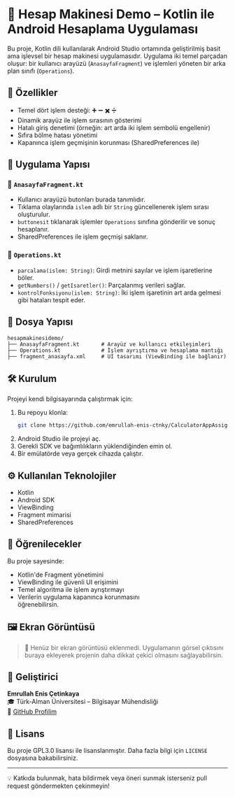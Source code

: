 # 📱 Hesap Makinesi Demo – Kotlin ile Android Hesaplama Uygulaması

Bu proje, Kotlin dili kullanılarak Android Studio ortamında geliştirilmiş basit ama işlevsel bir hesap makinesi uygulamasıdır. Uygulama iki temel parçadan oluşur: bir kullanıcı arayüzü (`AnasayfaFragment`) ve işlemleri yöneten bir arka plan sınıfı (`Operations`).

## 🚀 Özellikler

- Temel dört işlem desteği: ➕ ➖ ✖️ ➗  
- Dinamik arayüz ile işlem sırasının gösterimi  
- Hatalı giriş denetimi (örneğin: art arda iki işlem sembolü engellenir)  
- Sıfıra bölme hatası yönetimi  
- Kapanınca işlem geçmişinin korunması (SharedPreferences ile)

## 🧩 Uygulama Yapısı

### 🧱 `AnasayfaFragment.kt`

- Kullanıcı arayüzü butonları burada tanımlıdır.
- Tıklama olaylarında `islem` adlı bir `String` güncellenerek işlem sırası oluşturulur.
- `buttonesit` tıklanarak işlemler `Operations` sınıfına gönderilir ve sonuç hesaplanır.
- SharedPreferences ile işlem geçmişi saklanır.

### 🧠 `Operations.kt`

- `parcalama(islem: String)`: Girdi metnini sayılar ve işlem işaretlerine böler.
- `getNumbers()` / `getIsaretler()`: Parçalanmış verileri sağlar.
- `kontrolFonksiyonu(islem: String)`: İki işlem işaretinin art arda gelmesi gibi hataları tespit eder.

## 📂 Dosya Yapısı

```
hesapmakinesidemo/
├── AnasayfaFragment.kt       # Arayüz ve kullanıcı etkileşimleri
├── Operations.kt             # İşlem ayrıştırma ve hesaplama mantığı
├── fragment_anasayfa.xml     # UI tasarımı (ViewBinding ile bağlanır)
```

## 🛠️ Kurulum

Projeyi kendi bilgisayarında çalıştırmak için:

1. Bu repoyu klonla:
   ```bash
   git clone https://github.com/emrullah-enis-ctnky/CalculatorAppAssignment.git
   ```
2. Android Studio ile projeyi aç.
3. Gerekli SDK ve bağımlılıkların yüklendiğinden emin ol.
4. Bir emülatörde veya gerçek cihazda çalıştır.

## ⚙️ Kullanılan Teknolojiler

- Kotlin
- Android SDK
- ViewBinding
- Fragment mimarisi
- SharedPreferences

## 🧠 Öğrenilecekler

Bu proje sayesinde:

- Kotlin'de Fragment yönetimini
- ViewBinding ile güvenli UI erişimini
- Temel algoritma ile işlem ayrıştırmayı
- Verilerin uygulama kapanınca korunmasını  
öğrenebilirsin.

## 🖼️ Ekran Görüntüsü

> 📸 Henüz bir ekran görüntüsü eklenmedi. Uygulamanın görsel çıktısını buraya ekleyerek projenin daha dikkat çekici olmasını sağlayabilirsin.

## 👤 Geliştirici

**Emrullah Enis Çetinkaya**  
🎓 Türk-Alman Üniversitesi – Bilgisayar Mühendisliği  
🔗 [GitHub Profilim](https://github.com/emrullah-enis-ctnky)  


## 📝 Lisans

Bu proje GPL3.0 lisansı ile lisanslanmıştır. Daha fazla bilgi için `LICENSE` dosyasına bakabilirsiniz.

---

💡 Katkıda bulunmak, hata bildirmek veya öneri sunmak isterseniz pull request göndermekten çekinmeyin!
